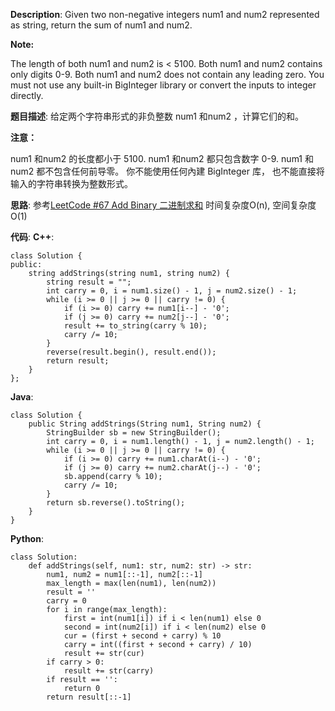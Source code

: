 __Description__:
Given two non-negative integers num1 and num2 represented as string, return the sum of num1 and num2.

__Note:__

The length of both num1 and num2 is < 5100.
Both num1 and num2 contains only digits 0-9.
Both num1 and num2 does not contain any leading zero.
You must not use any built-in BigInteger library or convert the inputs to integer directly.

__题目描述__:
给定两个字符串形式的非负整数 num1 和num2 ，计算它们的和。

__注意：__

num1 和num2 的长度都小于 5100.
num1 和num2 都只包含数字 0-9.
num1 和num2 都不包含任何前导零。
你不能使用任何內建 BigInteger 库， 也不能直接将输入的字符串转换为整数形式。

__思路__:
参考[LeetCode #67 Add Binary 二进制求和](https://www.jianshu.com/p/be1b75a32661)
时间复杂度O(n), 空间复杂度O(1)

__代码__:
__C++__:
```
class Solution {
public:
    string addStrings(string num1, string num2) {
        string result = "";
        int carry = 0, i = num1.size() - 1, j = num2.size() - 1;
        while (i >= 0 || j >= 0 || carry != 0) {
            if (i >= 0) carry += num1[i--] - '0';
            if (j >= 0) carry += num2[j--] - '0';
            result += to_string(carry % 10);
            carry /= 10;
        }
        reverse(result.begin(), result.end());
        return result;
    }
};
```

__Java__:
```
class Solution {
    public String addStrings(String num1, String num2) {
        StringBuilder sb = new StringBuilder();
        int carry = 0, i = num1.length() - 1, j = num2.length() - 1;
        while (i >= 0 || j >= 0 || carry != 0) {
            if (i >= 0) carry += num1.charAt(i--) - '0';
            if (j >= 0) carry += num2.charAt(j--) - '0';
            sb.append(carry % 10);
            carry /= 10;
        }
        return sb.reverse().toString();
    }
}
```

__Python__:
```
class Solution:
    def addStrings(self, num1: str, num2: str) -> str:
        num1, num2 = num1[::-1], num2[::-1]
        max_length = max(len(num1), len(num2))
        result = ''
        carry = 0
        for i in range(max_length):
            first = int(num1[i]) if i < len(num1) else 0
            second = int(num2[i]) if i < len(num2) else 0
            cur = (first + second + carry) % 10
            carry = int((first + second + carry) / 10)
            result += str(cur)
        if carry > 0:
            result += str(carry)
        if result == '':
            return 0
        return result[::-1]
```
